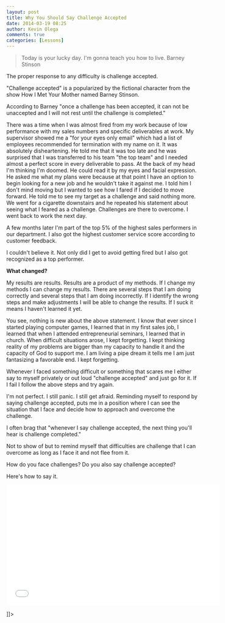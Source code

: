 ```yaml
---
layout: post
title: Why You Should Say Challenge Accepted
date: 2014-03-19 08:25
author: Kevin Olega
comments: true
categories: [Lessons]
---
```

<blockquote>Today is your lucky day. I'm gonna teach you how to live.
Barney Stinson</blockquote>

The proper response to any difficulty is challenge accepted.

"Challenge accepted" is a popularized by the fictional character from the show How I Met Your Mother named Barney Stinson.

According to Barney "once a challenge has been accepted, it can not be unaccepted and I will not rest until the challenge is completed."

There was a time when I was almost fired from my work because of low performance with my sales numbers and specific deliverables at work. My supervisor showed me a "for your eyes only email" which had a list of employees recommended for termination with my name on it. It was absolutely disheartening. He told me that it was too late and he was surprised that I was transferred to his team "the top team" and I needed almost a perfect score in every deliverable to pass. At the back of my head I'm thinking I'm doomed. He could read it by my eyes and facial expression. He asked me what my plans were because at that point I have an option to begin looking for a new job and he wouldn't take it against me. I told him I don't mind moving but I wanted to see how I fared if I decided to move forward. He told me to see my target as a challenge and said nothing more. We went for a cigarette downstairs and he repeated his statement about seeing what I feared as a challenge. Challenges are there to overcome. I went back to work the next day.

A few months later I'm part of the top 5% of the highest sales performers in our department. I also got the highest customer service score according to customer feedback.

I couldn't believe it. Not only did I get to avoid getting fired but I also got recognized as a top performer.

<strong>What changed?</strong>

My results are results. Results are a product of my methods. If I change my methods I can change my results. There are several steps that I am doing correctly and several steps that I am doing incorrectly. If I identify the wrong steps and make adjustments I will be able to change the results. If I suck it means I haven't learned it yet.

You see, nothing is new about the above statement. I know that ever since I started playing computer games, I learned that in my first sales job, I learned that when I attended entrepreneurial seminars, I learned that in church. When difficult situations arose, I kept forgetting. I kept thinking reality of my problems are bigger than my capacity to handle it and the capacity of God to support me. I am living a pipe dream it tells me I am just fantasizing a favorable end. I kept forgetting.

Whenever I faced something difficult or something that scares me I either say to myself privately or out loud "challenge accepted" and just go for it. If I fail I follow the above steps and try again.

I'm not perfect. I still panic. I still get afraid. Reminding myself to respond by saying challenge accepted, puts me in a position where I can see the situation that I face and decide how to approach and overcome the challenge.

I often brag that "whenever I say challenge accepted, the next thing you'll hear is challenge completed."

Not to show of but to remind myself that difficulties are challenge that I can overcome as long as I face it and not flee from it.

How do you face challenges? Do you also say challenge accepted?

Here's how to say it.

<iframe src="//www.youtube.com/embed/4iOi_iPNC50?rel=0" height="315" width="560" allowfullscreen="" frameborder="0"></iframe>

]]>
